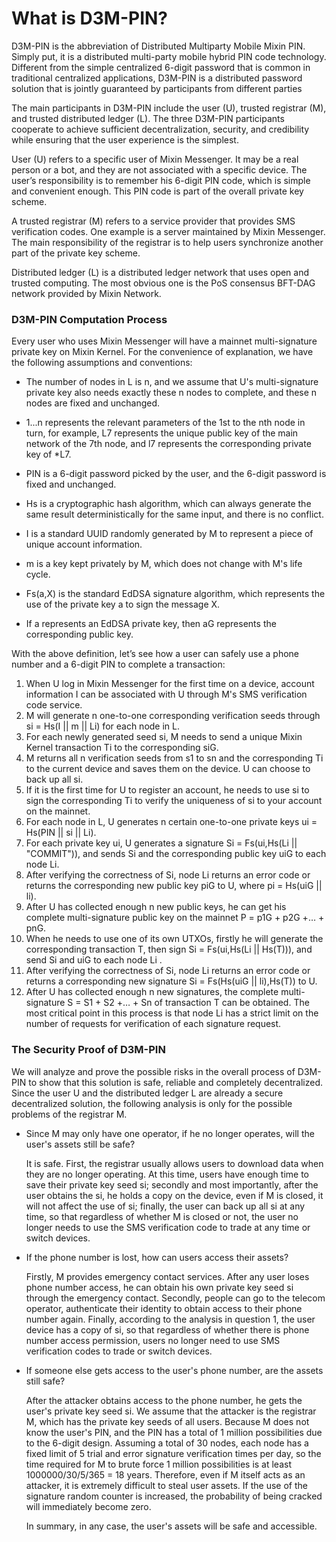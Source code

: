 # What is D3M-PIN?
D3M-PIN is the abbreviation of Distributed Multiparty Mobile Mixin PIN. Simply put, it is a distributed multi-party mobile hybrid PIN code technology. Different from the simple centralized 6-digit password that is common in traditional centralized applications, D3M-PIN is a distributed password solution that is jointly guaranteed by participants from different parties

The main participants in D3M-PIN include the user (U), trusted registrar (M), and trusted distributed ledger (L). The three D3M-PIN participants cooperate to achieve sufficient decentralization, security, and credibility while ensuring that the user experience is the simplest.

User (U) refers to a specific user of Mixin Messenger. It may be a real person or a bot, and they are not associated with a specific device. The user’s responsibility is to remember his 6-digit PIN code, which is simple and convenient enough. This PIN code is part of the overall private key scheme.

A trusted registrar (M) refers to a service provider that provides SMS verification codes. One example is a server maintained by Mixin Messenger. The main responsibility of the registrar is to help users synchronize another part of the private key scheme.

Distributed ledger (L) is a distributed ledger network that uses open and trusted computing. The most obvious one is the PoS consensus BFT-DAG network provided by Mixin Network.

### D3M-PIN Computation Process
Every user who uses Mixin Messenger will have a mainnet multi-signature private key on Mixin Kernel. For the convenience of explanation, we have the following assumptions and conventions:

- The number of nodes in L is n, and we assume that U's multi-signature private key also needs exactly these n nodes to complete, and these n nodes are fixed and unchanged.

- 1...n represents the relevant parameters of the 1st to the nth node in turn, for example, L7 represents the unique public key of the main network of the 7th node, and l7 represents the corresponding private key of *L7.

- PIN is a 6-digit password picked by the user, and the 6-digit password is fixed and unchanged.

- Hs is a cryptographic hash algorithm, which can always generate the same result deterministically for the same input, and there is no conflict.

- I is a standard UUID randomly generated by M to represent a piece of unique account information.

- m is a key kept privately by M, which does not change with M's life cycle.

- Fs(a,X) is the standard EdDSA signature algorithm, which represents the use of the private key a to sign the message X.

- If a represents an EdDSA private key, then aG represents the corresponding public key.

With the above definition, let’s see how a user can safely use a phone number and a 6-digit PIN to complete a transaction:

1. When U log in Mixin Messenger for the first time on a device,  account information I can be associated with U through M's SMS verification code service.
2. M will generate n one-to-one corresponding verification seeds through si = Hs(I || m || Li) for each node in L.
3. For each newly generated seed si, M needs to send a unique Mixin Kernel transaction Ti to the corresponding siG.
4. M returns all n verification seeds from s1 to sn and the corresponding Ti to the current device and saves them on the device. U can choose to back up all si.
5. If it is the first time for U to register an account, he needs to use si to sign the corresponding Ti to verify the uniqueness of si to your account on the mainnet.
6. For each node in L, U generates n certain one-to-one private keys ui = Hs(PIN || si || Li).
7. For each private key ui, U generates a signature Si = Fs(ui,Hs(Li || "COMMIT")), and sends Si and the corresponding public key uiG to each node Li.
8. After verifying the correctness of Si, node Li returns an error code or returns the corresponding new public key piG to U, where pi = Hs(uiG || li).
9. After U has collected enough n new public keys, he can get his complete multi-signature public key on the mainnet P = p1G + p2G +… + pnG.
10. When he needs to use one of its own UTXOs, firstly he will generate the corresponding transaction T, then sign Si = Fs(ui,Hs(Li || Hs(T))), and send Si and uiG to each node Li .
11. After verifying the correctness of Si, node Li returns an error code or returns a corresponding new signature Si = Fs(Hs(uiG || li),Hs(T)) to U.
12. After U has collected enough n new signatures, the complete multi-signature S = S1 + S2 +… + Sn of transaction T can be obtained.
The most critical point in this process is that node Li has a strict limit on the number of requests for verification of each signature request.

### The Security Proof of D3M-PIN

We will analyze and prove the possible risks in the overall process of D3M-PIN to show that this solution is safe, reliable and completely decentralized. Since the user U and the distributed ledger L are already a secure decentralized solution, the following analysis is only for the possible problems of the registrar M.

- Since M may only have one operator, if he no longer operates, will the user's assets still be safe?

  It is safe. First, the registrar usually allows users to download data when they are no longer operating. At this time, users have enough time to save their private key seed si; secondly and most importantly, after the user obtains the si, he holds a  copy on the device, even if M is closed, it will not affect the use of si; finally, the user can back up all si at any time, so that regardless of whether M is closed or not, the user no longer needs to use the SMS verification code to trade at any time or switch devices.

- If the phone number is lost, how can users access their assets?

  Firstly, M provides emergency contact services. After any user loses phone number access, he can obtain his own private key seed si through the emergency contact. Secondly, people can go to the telecom operator, authenticate their identity to obtain access to their phone number again. Finally, according to the analysis in question 1, the user device has a copy of si, so that regardless of whether there is phone number access permission, users no longer need to use SMS verification codes to trade or switch devices.

- If someone else gets access to the user's phone number, are the assets still safe?

  After the attacker obtains access to the phone number, he gets the user's private key seed si. We assume that the attacker is the registrar M, which has the private key seeds of all users. Because M does not know the user's PIN, and the PIN has a total of 1 million possibilities due to the 6-digit design. Assuming a total of 30 nodes, each node has a fixed limit of 5 trial and error signature verification times per day, so the time required for M to brute force 1 million possibilities is at least 1000000/30/5/365 = 18 years. Therefore, even if M itself acts as an attacker, it is extremely difficult to steal user assets. If the use of the signature random counter is increased, the probability of being cracked will immediately become zero.

  In summary, in any case, the user's assets will be safe and accessible.
